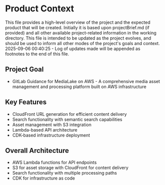 # Product Context

This file provides a high-level overview of the project and the expected product that will be created. Initially it is based upon projectBrief.md (if provided) and all other available project-related information in the working directory. This file is intended to be updated as the project evolves, and should be used to inform all other modes of the project's goals and context.
2025-09-06 00:40:25 - Log of updates made will be appended as footnotes to the end of this file.

## Project Goal

- GitLab Guidance for MediaLake on AWS - A comprehensive media asset management and processing platform built on AWS infrastructure

## Key Features

- CloudFront URL generation for efficient content delivery
- Search functionality with semantic search capabilities
- Asset management with S3 integration
- Lambda-based API architecture
- CDK-based infrastructure deployment

## Overall Architecture

- AWS Lambda functions for API endpoints
- S3 for asset storage with CloudFront for content delivery
- Search functionality with multiple processing paths
- CDK for infrastructure as code
